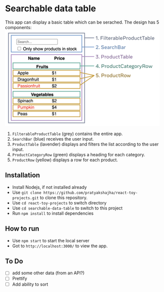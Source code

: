 # Searchable data table
This app can display a basic table which can be serached. The design has 5 components:
![companents-image](image.png)

1. `FilterableProductTable` (grey) contains the entire app.
1. `SearchBar` (blue) receives the user input.
1. `ProductTable` (lavender) displays and filters the list according to the user input.
1. `ProductCategoryRow` (green) displays a heading for each category.
1. `ProductRow`	(yellow) displays a row for each product.

## Installation
- Install Nodejs, if not installed already
- Use `git clone https://github.com/pratyakshajha/react-toy-projects.git` to clone this repository.
- Use `cd react-toy-projects` to switch directory
- Use `cd searchable-data-table` to switch to this project
- Run `npm install` to install dependencies

## How to run
- Use `npm start` to start the local server
- Got to `http://localhost:3000/` to view the app.

## To Do
- [ ] add some other data (from an API?)
- [ ] Prettify
- [ ] Add ability to sort
